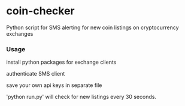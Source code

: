 # coin-checker
Python script for SMS alerting for new coin listings on cryptocurrency exchanges

### Usage
install python packages for exchange clients

authenticate SMS client

save your own api keys in separate file

'python run.py' will check for new listings every 30 seconds.
